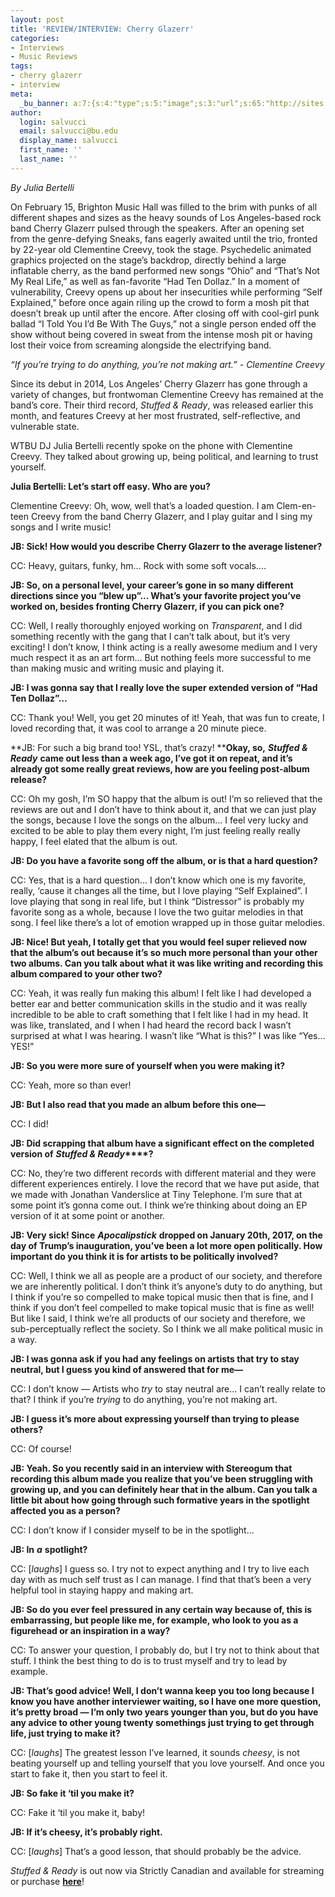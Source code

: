 ```yaml
---
layout: post
title: 'REVIEW/INTERVIEW: Cherry Glazerr'
categories:
- Interviews
- Music Reviews
tags:
- cherry glazerr
- interview
meta:
  _bu_banner: a:7:{s:4:"type";s:5:"image";s:3:"url";s:65:"http://sites.bu.edu/wtbu/files/2019/02/cherry-glazerr-juicy-socks-new-song-video.jpg";s:3:"alt";s:0:"";s:7:"post_id";s:4:"3812";s:4:"html";s:0:"";s:8:"position";s:12:"contentWidth";s:7:"caption";s:0:"";}
author:
  login: salvucci
  email: salvucci@bu.edu
  display_name: salvucci
  first_name: ''
  last_name: ''
---
```

_By Julia Bertelli_

On February 15, Brighton Music Hall was filled to the brim with punks of all different shapes and sizes as the heavy sounds of Los Angeles-based rock band Cherry Glazerr pulsed through the speakers. After an opening set from the genre-defying Sneaks, fans eagerly awaited until the trio, fronted by 22-year old Clementine Creevy, took the stage. Psychedelic animated graphics projected on the stage’s backdrop, directly behind a large inflatable cherry, as the band performed new songs “Ohio” and “That’s Not My Real Life,” as well as fan-favorite “Had Ten Dollaz.” In a moment of vulnerability, Creevy opens up about her insecurities while performing “Self Explained,” before once again riling up the crowd to form a mosh pit that doesn’t break up until after the encore. After closing off with cool-girl punk ballad “I Told You I’d Be With The Guys,” not a single person ended off the show without being covered in sweat from the intense mosh pit or having lost their voice from screaming alongside the electrifying band.

_“If you’re trying to do anything, you’re not making art.” - Clementine Creevy_

Since its debut in 2014, Los Angeles’ Cherry Glazerr has gone through a variety of changes, but frontwoman Clementine Creevy has remained at the band’s core. Their third record, _Stuffed & Ready_, was released earlier this month, and features Creevy at her most frustrated, self-reflective, and vulnerable state.

WTBU DJ Julia Bertelli recently spoke on the phone with Clementine Creevy. They talked about growing up, being political, and learning to trust yourself.

**Julia Bertelli: Let’s start off easy. Who are you?**

Clementine Creevy: Oh, wow, well that’s a loaded question. I am Clem-en-teen Creevy from the band Cherry Glazerr, and I play guitar and I sing my songs and I write music!

**JB: Sick! How would you describe Cherry Glazerr to the average listener?**

CC: Heavy, guitars, funky, hm… Rock with some soft vocals….

**JB: So, on a personal level, your career’s gone in so many different directions since you “blew up”... What’s your favorite project you’ve worked on, besides fronting Cherry Glazerr, if you can pick one?**

CC: Well, I really thoroughly enjoyed working on _Transparent_, and I did something recently with the gang that I can’t talk about, but it’s very exciting! I don’t know, I think acting is a really awesome medium and I very much respect it as an art form... But nothing feels more successful to me than making music and writing music and playing it.

**JB: I was gonna say that I really love the super extended version of “Had Ten Dollaz”…**

CC: Thank you! Well, you get 20 minutes of it! Yeah, that was fun to create, I loved recording that, it was cool to arrange a 20 minute piece.

**JB: For such a big brand too! YSL, that’s crazy! ****Okay, so,** **_Stuffed & Ready_** **came out less than a week ago, I’ve got it on repeat, and it’s already got some really great reviews, how are you feeling post-album release?**

CC: Oh my gosh, I’m SO happy that the album is out! I’m so relieved that the reviews are out and I don’t have to think about it, and that we can just play the songs, because I love the songs on the album... I feel very lucky and excited to be able to play them every night, I’m just feeling really really happy, I feel elated that the album is out.

**JB: Do you have a favorite song off the album, or is that a hard question?**

CC: Yes, that is a hard question... I don’t know which one is my favorite, really, ‘cause it changes all the time, but I love playing “Self Explained”. I love playing that song in real life, but I think “Distressor” is probably my favorite song as a whole, because I love the two guitar melodies in that song. I feel like there’s a lot of emotion wrapped up in those guitar melodies.

**JB: Nice! But yeah, I totally get that you would feel super relieved now that the album’s out because it’s so much more personal than your other two albums. Can you talk about what it was like writing and recording this album compared to your other two?**

CC: Yeah, it was really fun making this album! I felt like I had developed a better ear and better communication skills in the studio and it was really incredible to be able to craft something that I felt like I had in my head. It was like, translated, and I when I had heard the record back I wasn’t surprised at what I was hearing. I wasn’t like “What is this?” I was like “Yes… YES!”

**JB: So you were more sure of yourself when you were making it?**

CC: Yeah, more so than ever!

**JB: But I also read that you made an album before this one—**

CC: I did!

**JB: Did scrapping that album have a significant effect on the completed version of** **_Stuffed & Ready_****?**

CC: No, they’re two different records with different material and they were different experiences entirely. I love the record that we have put aside, that we made with Jonathan Vanderslice at Tiny Telephone. I’m sure that at some point it’s gonna come out. I think we’re thinking about doing an EP version of it at some point or another.

**JB: Very sick! Since** **_Apocalipstick_** **dropped on January 20th, 2017, on the day of Trump’s inauguration, you’ve been a lot more open politically. How important do you think it is for artists to be politically involved?**

CC: Well, I think we all as people are a product of our society, and therefore we are inherently political. I don’t think it’s anyone’s duty to do anything, but I think if you’re so compelled to make topical music then that is fine, and I think if you don’t feel compelled to make topical music that is fine as well! But like I said, I think we’re all products of our society and therefore, we sub-perceptually reflect the society. So I think we all make political music in a way.

**JB: I was gonna ask if you had any feelings on artists that try to stay neutral, but I guess you kind of answered that for me—**

CC: I don’t know — Artists who _try_ to stay neutral are... I can’t really relate to that? I think if you’re _trying_ to do anything, you’re not making art.

**JB: I guess it’s more about expressing yourself than trying to please others?**

CC: Of course!

**JB: Yeah. So you recently said in an interview with Stereogum that recording this album made you realize that you’ve been struggling with growing up, and you can definitely hear that in the album. Can you talk a little bit about how going through such formative years in the spotlight affected you as a person?**

CC: I don’t know if I consider myself to be in the spotlight...

**JB: In** **_a_** **spotlight?**

CC: \[_laughs_\] I guess so. I try not to expect anything and I try to live each day with as much self trust as I can manage. I find that that’s been a very helpful tool in staying happy and making art.

**JB: So do you ever feel pressured in any certain way because of, this is embarrassing, but people like me, for example, who look to you as a figurehead or an inspiration in a way?**

CC: To answer your question, I probably do, but I try not to think about that stuff. I think the best thing to do is to trust myself and try to lead by example.

**JB: That’s good advice! Well, I don’t wanna keep you too long because I know you have another interviewer waiting, so I have one more question, it’s pretty broad — I’m only two years younger than you, but do you have any advice to other young twenty somethings just trying to get through life, just trying to make it?**

CC: \[_laughs_\] The greatest lesson I’ve learned, it sounds _cheesy_, is not beating yourself up and telling yourself that you love yourself. And once you start to fake it, then you start to feel it.

**JB: So fake it ‘til you make it?**

CC: Fake it ‘til you make it, baby!

**JB: If it’s cheesy, it’s probably right.**

CC: \[_laughs_\] That’s a good lesson, that should probably be the advice.

_Stuffed & Ready_ is out now via Strictly Canadian and available for streaming or purchase [**here**](https://cherryglazerr.ffm.to/stuffedandready)!